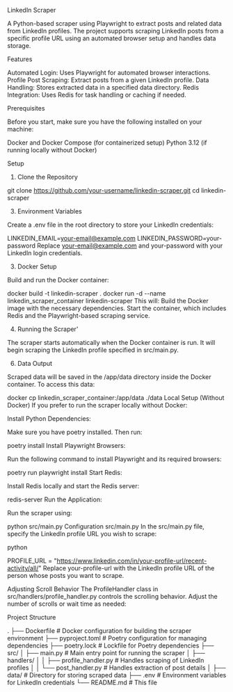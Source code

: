 LinkedIn Scraper

A Python-based scraper using Playwright to extract posts and related data from LinkedIn profiles. The project supports scraping LinkedIn posts from a specific profile URL using an automated browser setup and handles data storage.

Features

Automated Login: Uses Playwright for automated browser interactions.
Profile Post Scraping: Extract posts from a given LinkedIn profile.
Data Handling: Stores extracted data in a specified data directory.
Redis Integration: Uses Redis for task handling or caching if needed.

Prerequisites

Before you start, make sure you have the following installed on your machine:

Docker and Docker Compose (for containerized setup)
Python 3.12 (if running locally without Docker)

Setup

1. Clone the Repository
   
git clone https://github.com/your-username/linkedin-scraper.git
cd linkedin-scraper

3. Environment Variables
   
Create a .env file in the root directory to store your LinkedIn credentials:

LINKEDIN_EMAIL=your-email@example.com
LINKEDIN_PASSWORD=your-password
Replace your-email@example.com and your-password with your LinkedIn login credentials.

3. Docker Setup
   
Build and run the Docker container:

docker build -t linkedin-scraper .
docker run -d --name linkedin_scraper_container linkedin-scraper
This will:
Build the Docker image with the necessary dependencies.
Start the container, which includes Redis and the Playwright-based scraping service.

4. Running the Scraper'
   
The scraper starts automatically when the Docker container is run. It will begin scraping the LinkedIn profile specified in src/main.py.

6. Data Output
   
Scraped data will be saved in the /app/data directory inside the Docker container. To access this data:

docker cp linkedin_scraper_container:/app/data ./data
Local Setup (Without Docker)
If you prefer to run the scraper locally without Docker:

Install Python Dependencies:

Make sure you have poetry installed. Then run:

poetry install
Install Playwright Browsers:

Run the following command to install Playwright and its required browsers:

poetry run playwright install
Start Redis:

Install Redis locally and start the Redis server:

redis-server
Run the Application:

Run the scraper using:

python src/main.py
Configuration
src/main.py
In the src/main.py file, specify the LinkedIn profile URL you wish to scrape:

python

PROFILE_URL = "https://www.linkedin.com/in/your-profile-url/recent-activity/all/"
Replace your-profile-url with the LinkedIn profile URL of the person whose posts you want to scrape.

Adjusting Scroll Behavior
The ProfileHandler class in src/handlers/profile_handler.py controls the scrolling behavior. Adjust the number of scrolls or wait time as needed:

Project Structure

.
├── Dockerfile                # Docker configuration for building the scraper environment
├── pyproject.toml            # Poetry configuration for managing dependencies
├── poetry.lock               # Lockfile for Poetry dependencies
├── src/
│   ├── main.py               # Main entry point for running the scraper
│   ├── handlers/
│   │   ├── profile_handler.py # Handles scraping of LinkedIn profiles
│   │   └── post_handler.py    # Handles extraction of post details
│   ├── data/                 # Directory for storing scraped data
├── .env                      # Environment variables for LinkedIn credentials
└── README.md                 # This file
